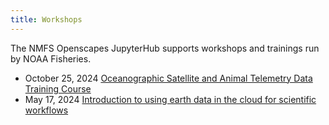 ```yaml
---
title: Workshops
---
```


The NMFS Openscapes JupyterHub supports workshops and trainings run by NOAA Fisheries. 

* October 25, 2024 [Oceanographic Satellite and Animal Telemetry Data Training Course](https://coastwatch.noaa.gov/cwn/training-courses/oceanographic-satellite-and-animal-telemetry-data-training-course-virtual.html)
* May 17, 2024 [Introduction to using earth data in the cloud for scientific workflows](https://nmfs-opensci.github.io/EDMW-EarthData-Workshop-2024/)
